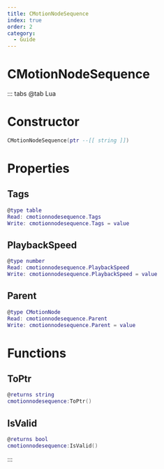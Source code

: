 ```yaml
---
title: CMotionNodeSequence
index: true
order: 2
category:
  - Guide
---
```


# CMotionNodeSequence

::: tabs
@tab Lua
# Constructor
```lua
CMotionNodeSequence(ptr --[[ string ]])
```
# Properties
## Tags 
```lua
@type table
Read: cmotionnodesequence.Tags
Write: cmotionnodesequence.Tags = value
```
## PlaybackSpeed 
```lua
@type number
Read: cmotionnodesequence.PlaybackSpeed
Write: cmotionnodesequence.PlaybackSpeed = value
```
## Parent 
```lua
@type CMotionNode
Read: cmotionnodesequence.Parent
Write: cmotionnodesequence.Parent = value
```
# Functions
## ToPtr
```lua
@returns string
cmotionnodesequence:ToPtr()
```
## IsValid
```lua
@returns bool
cmotionnodesequence:IsValid()
```

:::